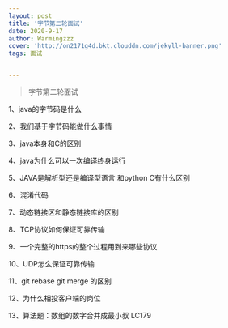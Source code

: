 ```yaml
---
layout: post
title: '字节第二轮面试'
date: 2020-9-17
author: Warmingzzz
cover: 'http://on2171g4d.bkt.clouddn.com/jekyll-banner.png'
tags: 面试


---
```


>字节第二轮面试



1、java的字节码是什么

2、我们基于字节码能做什么事情

3、java本身和C的区别

4、java为什么可以一次编译终身运行

5、JAVA是解析型还是编译型语言 和python C有什么区别

6、混淆代码

7、动态链接区和静态链接库的区别

8、TCP协议如何保证可靠传输

9、一个完整的https的整个过程用到来哪些协议

10、UDP怎么保证可靠传输

11、git rebase git merge 的区别

12、为什么相投客户端的岗位

13、算法题：数组的数字合并成最小叔 LC179